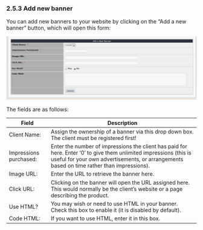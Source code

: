 ### 2.5.3	Add new banner

You can add new banners to your website by clicking on the “Add a new banner” button, which will open this form:

![img_47.jpg](../assets/img_47.jpg)  
 
The fields are as follows:

| Field | Description |
| --- | --- |
| Client Name: | Assign the ownership of a banner via this drop down box. The client must be registered first!  |
| Impressions purchased: | Enter the number of impressions the client has paid for here. Enter ‘0’ to give them unlimited impressions (this is useful for your own advertisements, or arrangements based on time rather than impressions). |
| Image URL: | Enter the URL to retrieve the banner here.|
| Click URL: | Clicking on the banner will open the URL assigned here. This would normally be the client’s website or a page describing the product. |
| Use HTML?  | You may wish or need to use HTML in your banner. Check this box to enable it (it is disabled by default). |
| Code HTML: | If you want to use HTML, enter it in this box. |

